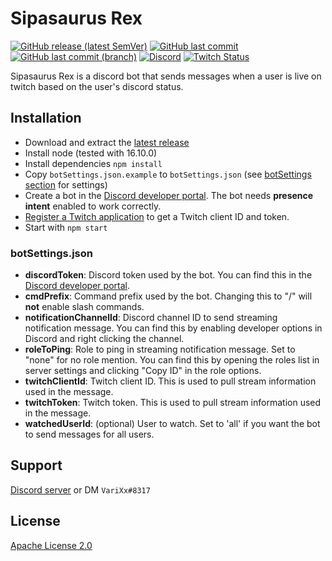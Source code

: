 # Sipasaurus Rex

[![GitHub release (latest SemVer)](https://img.shields.io/github/v/release/varixx/sipasaurus-rex?sort=semver)](https://github.com/VariXx/sipasaurus-rex/releases) [![GitHub last commit](https://img.shields.io/github/last-commit/varixx/sipasaurus-rex)](https://github.com/VariXx/sipasaurus-rex/commits/master) [![GitHub last commit (branch)](https://img.shields.io/github/last-commit/varixx/sipasaurus-rex/develop?label=last%20commit%20%28dev%29)](https://github.com/VariXx/sipasaurus-rex/commits/develop) [![Discord](https://img.shields.io/discord/90687557523771392?color=000000&label=%20&logo=discord)](https://discord.gg/QNppY7T) [![Twitch Status](https://img.shields.io/twitch/status/varixx?label=%20&logo=twitch)](https://twitch.tv/VariXx) 

<!-- <img src="https://acceptdefaults.com/varibot-twitch-js/varibot.png" align="right" /> -->

Sipasaurus Rex is a discord bot that sends messages when a user is live on twitch based on the user's discord status. 

## Installation
- Download and extract the [latest release](https://github.com/VariXx/sipasaurus-rex/releases/latest)
- Install node (tested with 16.10.0)
- Install dependencies `npm install` 
- Copy `botSettings.json.example` to `botSettings.json` (see [botSettings section](#botSettings.json) for settings)
- Create a bot in the [Discord developer portal](https://discord.com/developers/applications). The bot needs **presence intent** enabled to work correctly. 
- [Register a Twitch application](https://dev.twitch.tv/docs/api/) to get a Twitch client ID and token.
- Start with `npm start` 

### botSettings.json
- **discordToken**: Discord token used by the bot. You can find this in the [Discord developer portal](https://discord.com/developers/applications). 
- **cmdPrefix**: Command prefix used by the bot. Changing this to "/" will **not** enable slash commands. 
- **notificationChannelId**: Discord channel ID to send streaming notification message. You can find this by enabling developer options in Discord and right clicking the channel. 
- **roleToPing**: Role to ping in streaming notification message. Set to "none" for no role mention. You can find this by opening the roles list in server settings and clicking "Copy ID" in the role options.
- **twitchClientId**: Twitch client ID. This is used to pull stream information used in the message.
- **twitchToken**: Twitch token. This is used to pull stream information used in the message.
- **watchedUserId**: (optional) User to watch. Set to 'all' if you want the bot to send messages for all users. 

## Support
[Discord server](https://discord.gg/QNppY7T) or DM `VariXx#8317`

## License
[Apache License 2.0](https://choosealicense.com/licenses/apache-2.0/)

